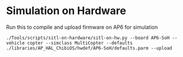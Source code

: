 # Simulation on Hardware

Run this to compile and upload firmware on AP6 for simulation
```
./Tools/scripts/sitl-on-hardware/sitl-on-hw.py --board AP6-SoH --vehicle copter --simclass MultiCopter --defaults ./libraries/AP_HAL_ChibiOS/hwdef/AP6-SoH/defaults.parm --upload
```
